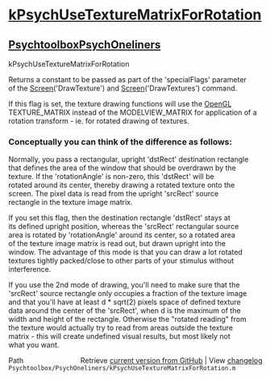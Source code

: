 # [kPsychUseTextureMatrixForRotation](kPsychUseTextureMatrixForRotation)
## [Psychtoolbox](Psychtoolbox)[PsychOneliners](PsychOneliners)

kPsychUseTextureMatrixForRotation  
  
Returns a constant to be passed as part of the 'specialFlags' parameter  
of the [Screen](Screen)('DrawTexture') and [Screen](Screen)('DrawTextures') command.  
  
If this flag is set, the texture drawing functions will use the [OpenGL](OpenGL)  
TEXTURE\_MATRIX instead of the MODELVIEW\_MATRIX for application of a  
rotation transform - ie. for rotated drawing of textures.  
  
### Conceptually you can think of the difference as follows:  
  
Normally, you pass a rectangular, upright 'dstRect' destination rectangle  
that defines the area of the window that should be overdrawn by the  
texture. If the 'rotationAngle' is non-zero, this 'dstRect' will be  
rotated around its center, thereby drawing a rotated texture onto the  
screen. The pixel data is read from the upright 'srcRect' source  
rectangle in the texture image matrix.  
  
If you set this flag, then the destination rectangle 'dstRect' stays at  
its defined upright position, whereas the 'srcRect' rectangular source  
area is rotated by 'rotationAngle' around its center, so a rotated area  
of the texture image matrix is read out, but drawn upright into the  
window. The advantage of this mode is that you can draw a lot rotated  
textures tightly packed/close to other parts of your stimulus without  
interference.  
  
If you use the 2nd mode of drawing, you'll need to make sure that the  
'srcRect' source rectangle only occupies a fraction of the texture image  
and that you'll have at least d \* sqrt(2) pixels space of defined texture  
data around the center of the 'srcRect', when d is the maximum of the  
width and height of the rectangle. Otherwise the "rotated reading" from  
the texture would actually try to read from areas outside the texture  
matrix - this will create undefined visual results, but most likely not  
what you want.  




<div class="code_header" style="text-align:right;">
  <span style="float:left;">Path&nbsp;&nbsp;</span> <span class="counter">Retrieve <a href=
  "https://raw.github.com/Psychtoolbox-3/Psychtoolbox-3/beta/Psychtoolbox/PsychOneliners/kPsychUseTextureMatrixForRotation.m">current version from GitHub</a> | View <a href=
  "https://github.com/Psychtoolbox-3/Psychtoolbox-3/commits/beta/Psychtoolbox/PsychOneliners/kPsychUseTextureMatrixForRotation.m">changelog</a></span>
</div>
<div class="code">
  <code>Psychtoolbox/PsychOneliners/kPsychUseTextureMatrixForRotation.m</code>
</div>

